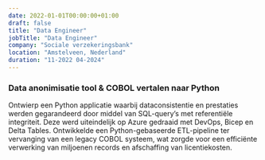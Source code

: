 ```yaml
---
date: 2022-01-01T00:00:00+01:00
draft: false
title: "Data Engineer"
jobTitle: "Data Engineer"
company: "Sociale verzekeringsbank"
location: "Amstelveen, Nederland"
duration: "11-2022 04-2024"
---
```

### Data anonimisatie tool & COBOL vertalen naar Python

Ontwierp een Python applicatie waarbij dataconsistentie en prestaties werden gegarandeerd door middel van SQL-query’s met referentiële integriteit. Deze werd uiteindelijk op Azure gedraaid met DevOps, Bicep en Delta Tables.
Ontwikkelde een Python-gebaseerde ETL-pipeline ter vervanging van een legacy COBOL systeem, wat zorgde voor een efficiënte verwerking van miljoenen records en afschaffing van licentiekosten.
 